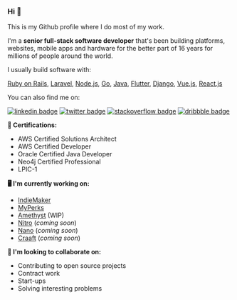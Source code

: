 ### Hi 👋

This is my Github profile where I do most of my work. 

I'm a **senior full-stack software developer** that's been building platforms, websites, mobile apps and hardware for the better part of 16 years for millions of people around the world.

I usually build software with:

[Ruby on Rails](https://rubyonrails.org), [Laravel](https://laravel.com), [Node.js](https://nodejs.org/en), [Go](https://golang.org), [Java](https://www.java.com/en), [Flutter](https://flutter.dev), [Django](https://www.djangoproject.com), [Vue.js](https://vuejs.org), [React.js](React.js)

You can also find me on: 

[![linkedin badge](https://img.shields.io/badge/Sean_Nieuwoudt-30302f?style=flat&logo=linkedin)](https://www.linkedin.com/in/seannieuwoudt)
[![twitter badge](https://img.shields.io/badge/@ghstcode-30302f?style=flat&logo=twitter)](https://twitter.com/ghstcode)
[![stackoverflow badge](https://img.shields.io/badge/seannieuwoudt-30302f?style=flat&logo=stackoverflow)](https://stackoverflow.com/users/482842/seannieuwoudt)
[![dribbble badge](https://img.shields.io/badge/SeanNieuwoudt-30302f?style=flat&logo=dribbble)](https://dribbble.com/SeanNieuwoudt)

**🦠 Certifications:**

- AWS Certified Solutions Architect
- AWS Certified Developer 
- Oracle Certified Java Developer
- Neo4j Certified Professional
- LPIC-1

**🖥 I'm currently working on:** 

- [IndieMaker](https://indiemaker.co)
- [MyPerks](https://myperks.co.za)
- [Amethyst](https://github.com/amethyst-framework) (WIP)
- [Nitro](https://nitro.sh) (_coming soon_)
- [Nano](https://nano.sh) (_coming soon_)
- [Craaft](https://craaft.co) (_coming soon_)

**🤼 I'm looking to collaborate on:**

- Contributing to open source projects 
- Contract work
- Start-ups
- Solving interesting problems
